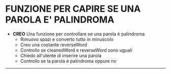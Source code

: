 # FUNZIONE PER CAPIRE SE UNA PAROLA E' PALINDROMA
- **CREO** Una funzione per controllare se una parola è palindroma
    * Rimuovo spazi e converto tutto in minuscolo
    * Creo una costante reverseWord
    * Controllo se cleanedWord e reverseWord sono uguali
    * Chiedo all'utente di inserire una parola
    * Controllo se la parola è palindroma oppure no
<hr>